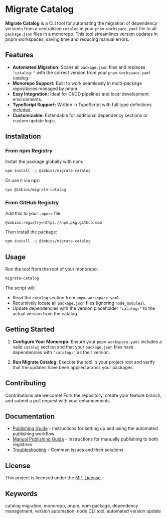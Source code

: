 # Migrate Catalog

**Migrate Catalog** is a CLI tool for automating the migration of dependency versions from a centralized `catalog` in your `pnpm-workspace.yaml` file to all `package.json` files in a monorepo. This tool streamlines version updates in pnpm workspaces, saving time and reducing manual errors.

## Features

- **Automated Migration:** Scans all `package.json` files and replaces `"catalog:"` with the correct version from your `pnpm-workspace.yaml` catalog.
- **Monorepo Support:** Built to work seamlessly in multi-package repositories managed by pnpm.
- **Easy Integration:** Ideal for CI/CD pipelines and local development environments.
- **TypeScript Support:** Written in TypeScript with full type definitions included.
- **Customizable:** Extendable for additional dependency sections or custom update logic.

## Installation

### From npm Registry

Install the package globally with npm:

```bash
npm install -g @imbios/migrate-catalog
```

Or use it via npx:

```bash
npx @imbios/migrate-catalog
```

### From GitHub Registry

Add this to your `.npmrc` file:

```
@imbios:registry=https://npm.pkg.github.com
```

Then install the package:

```bash
npm install -g @imbios/migrate-catalog
```

## Usage

Run the tool from the root of your monorepo:

```bash
migrate-catalog
```

The script will:

- Read the `catalog` section from `pnpm-workspace.yaml`.
- Recursively locate all `package.json` files (ignoring `node_modules`).
- Update dependencies with the version placeholder `"catalog:"` to the actual version from the catalog.

## Getting Started

1. **Configure Your Monorepo:**
   Ensure your `pnpm-workspace.yaml` includes a valid `catalog` section and that your `package.json` files have dependencies with `"catalog:"` as their version.

2. **Run Migrate Catalog:**
   Execute the tool in your project root and verify that the updates have been applied across your packages.

## Contributing

Contributions are welcome! Fork the repository, create your feature branch, and submit a pull request with your enhancements.

## Documentation

- [Publishing Guide](.github/PUBLISHING.md) - Instructions for setting up and using the automated publishing workflow
- [Manual Publishing Guide](.github/MANUAL_PUBLISHING.md) - Instructions for manually publishing to both registries
- [Troubleshooting](TROUBLESHOOTING.md) - Common issues and their solutions

## License

This project is licensed under the [MIT License](LICENSE).

## Keywords

catalog migration, monorepo, pnpm, npm package, dependency management, version automation, node CLI tool, automated version update
